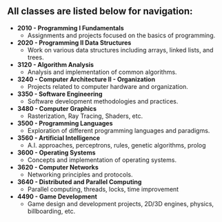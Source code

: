 ## All classes are listed below for navigation:

- **2010 - Programming I Fundamentals**
  - Assignments and projects focused on the basics of programming.
- **2020 - Programming II Data Structures**
  - Work on various data structures including arrays, linked lists, and trees.
- **3120 - Algorithm Analysis**
  - Analysis and implementation of common algorithms.
- **3240 - Computer Architecture II - Organization**
  - Projects related to computer hardware and organization.
- **3350 - Software Engineering**
  - Software development methodologies and practices.
- **3480 - Computer Graphics**
  - Rasterization, Ray Tracing, Shaders, etc.
- **3500 - Programming Languages**
  - Exploration of different programming languages and paradigms.
- **3560 - Artificial Intelligence**
  - A.I. approaches, perceptrons, rules, genetic algorithms, prolog
- **3600 - Operating Systems**
  - Concepts and implementation of operating systems.
- **3620 - Computer Networks**
  - Networking principles and protocols.
- **3640 - Distributed and Parallel Computing**
  - Parallel computing, threads, locks, time improvement
- **4490 - Game Development**
  - Game design and development projects, 2D/3D engines, physics, billboarding, etc.
